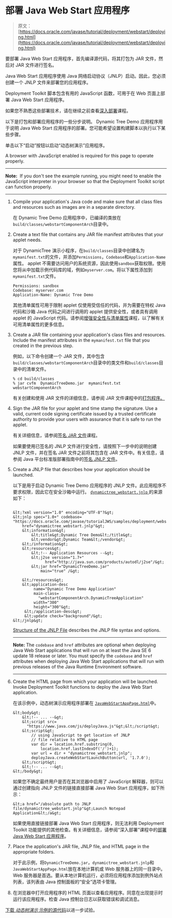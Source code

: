 # 部署 Java Web Start 应用程序

> 原文： [https://docs.oracle.com/javase/tutorial/deployment/webstart/deploying.html](https://docs.oracle.com/javase/tutorial/deployment/webstart/deploying.html)

要部署 Java Web Start 应用程序，首先编译源代码，将其打包为 JAR 文件，然后对 JAR 文件进行签名。

Java Web Start 应用程序使用 Java 网络启动协议（JNLP）启动。因此，您必须创建一个 JNLP 文件来部署您的应用程序。

Deployment Toolkit 脚本包含有用的 JavaScript 函数，可用于在 Web 页面上部署 Java Web Start 应用程序。

如果您不熟悉这些部署技术，请在继续之前查看[深入部署](../deploymentInDepth/index.html)课程。

以下是打包和部署应用程序的一些分步说明。 Dynamic Tree Demo 应用程序用于说明 Java Web Start 应用程序的部署。您可能希望设置构建脚本以执行以下某些步骤。

单击以下“启动”按钮以启动“动态树演示”应用程序。

<noscript>A browser with JavaScript enabled is required for this page to operate properly.</noscript>

* * *

**Note:**  If you don't see the example running, you might need to enable the JavaScript interpreter in your browser so that the Deployment Toolkit script can function properly.

* * *

1.  Compile your application's Java code and make sure that all class files and resources such as images are in a separate directory.

    在 Dynamic Tree Demo 应用程序中，已编译的类放在`build/classes/webstartComponentArch`目录中。

2.  Create a text file that contains any JAR file manifest attributes that your applet needs.

    对于 DynamicTree 演示小程序，在`build/classes`目录中创建名为`mymanifest.txt`的文件，并添加`Permissions`，`Codebase`和`Application-Name`属性。 applet 不需要访问用户的系统资源，因此使用`sandbox`获取权限。使用您将从中加载示例代码库的域，例如`myserver.com`。将以下属性添加到`mymanifest.txt`文件。

    ```
    Permissions: sandbox
    Codebase: myserver.com
    Application-Name: Dynamic Tree Demo

    ```

    其他清单属性可用于限制 applet 仅使用受信任的代码，并为需要在特权 Java 代码和沙箱 Java 代码之间进行调用的 applet 提供安全性，或者具有调用 applet 的 JavaScript 代码。请参阅[增强安全性与清单属性](../jar/secman.html)课程，以了解有关可用清单属性的更多信息。

3.  Create a JAR file containing your application's class files and resources. Include the manifest attributes in the `mymanifest.txt` file that you created in the previous step.

    例如，以下命令创建一个 JAR 文件，其中包含`build/classes/webstartComponentArch`目录中的类文件和`build/classes`目录中的清单文件。

    ```
    % cd build/classes
    % jar cvfm  DynamicTreeDemo.jar  mymanifest.txt webstartComponentArch

    ```

    有关创建和使用 JAR 文件的详细信息，请参阅 JAR 文件课程中的[打包程序。](../jar/index.html)

4.  Sign the JAR file for your applet and time stamp the signature. Use a valid, current code signing certificate issued by a trusted certificate authority to provide your users with assurance that it is safe to run the applet.

    有关详细信息，请参阅[签名 JAR 文件](../jar/signing.html)课程。

    如果要使用已签名的 JNLP 文件进行安全性，请按照下一步中的说明创建 JNLP 文件，并在签名 JAR 文件之前将其包含在 JAR 文件中。有关信息，请参阅 Java 平台标准版部署指南中的[签名 JNLP 文件](https://docs.oracle.com/javase/8/docs/technotes/guides/deploy/signed_jnlp.html)。

5.  Create a JNLP file that describes how your application should be launched.

    以下是用于启动 Dynamic Tree Demo 应用程序的 JNLP 文件。此应用程序不要求权限，因此它在安全沙箱中运行。 [``dynamictree_webstart.jnlp`` ](examples/webstart_ComponentArch_DynamicTreeDemo/src/dynamictree_webstart.jnlp)的来源如下：

    ```

    &lt;?xml version="1.0" encoding="UTF-8"?&gt;
    &lt;jnlp spec="1.0+" codebase=
    "https://docs.oracle.com/javase/tutorialJWS/samples/deployment/webstart_ComponentArch_DynamicTreeDemo" 
        href="dynamictree_webstart.jnlp"&gt;
        &lt;information&gt;
            &lt;title&gt;Dynamic Tree Demo&lt;/title&gt;
            &lt;vendor&gt;Dynamic Team&lt;/vendor&gt;
        &lt;/information&gt;
        &lt;resources&gt;
            &lt;!-- Application Resources --&gt;
            &lt;j2se version="1.7+"
                  href="http://java.sun.com/products/autodl/j2se"/&gt;
            &lt;jar href="DynamicTreeDemo.jar"
                main="true" /&gt;

        &lt;/resources&gt;
        &lt;application-desc
             name="Dynamic Tree Demo Application"
             main-class=
               "webstartComponentArch.DynamicTreeApplication"
             width="300"
             height="300"&gt;
         &lt;/application-desc&gt;
         &lt;update check="background"/&gt;
    &lt;/jnlp&gt;                                   

    ```

    [Structure of the JNLP File](../deploymentInDepth/jnlpFileSyntax.html) describes the JNLP file syntax and options.

    * * *

    **Note:** The `codebase` and `href` attributes are optional when deploying Java Web Start applications that will run on at least the Java SE 6 update 18 release or later. You must specify the `codebase` and `href` attributes when deploying Java Web Start applications that will run with previous releases of the Java Runtime Environment software.

    * * *

6.  Create the HTML page from which your application will be launched. Invoke Deployment Toolkit functions to deploy the Java Web Start application.

    在该示例中，动态树演示应用程序部署在 [``JavaWebStartAppPage.html``](examples/dist/webstart_ComponentArch_DynamicTreeDemo/JavaWebStartAppPage.html)中。

    ```
    &lt;body&gt;
        &lt;!-- ... --&gt;
        &lt;script src=
          "https://www.java.com/js/deployJava.js"&gt;&lt;/script&gt;
        &lt;script&gt;
            // using JavaScript to get location of JNLP
            // file relative to HTML page
            var dir = location.href.substring(0,
                location.href.lastIndexOf('/')+1);
            var url = dir + "dynamictree_webstart.jnlp";
            deployJava.createWebStartLaunchButton(url, '1.7.0');
        &lt;/script&gt;
        &lt;!-- ... --&gt;
    &lt;/body&gt;

    ```

    如果您不确定最终用户是否在其浏览器中启用了 JavaScript 解释器，则可以通过创建指向 JNLP 文件的链接直接部署 Java Web Start 应用程序，如下所示：

    ```
    &lt;a href="/absolute path to JNLP file/dynamictree_webstart.jnlp"&gt;Launch Notepad Application&lt;/a&gt;

    ```

    如果使用直接链接部署 Java Web Start 应用程序，则无法利用 Deployment Toolkit 功能提供的其他检查。有关详细信息，请参阅“深入部署”课程中的[部署 Java Web Start 应用程序](../deploymentInDepth/createWebStartLaunchButtonFunction.html)。

7.  Place the application's JAR file, JNLP file, and HTML page in the appropriate folders.

    对于此示例，将`DynamicTreeDemo.jar`，`dynamictree_webstart.jnlp`和`JavaWebStartAppPage.html`放在本地计算机或 Web 服务器上的同一目录中。 Web 服务器是首选。要从本地计算机运行，必须将应用程序添加到例外站点列表，该列表由 Java 控制面板的“安全”选项卡管理。

8.  在浏览器中打开应用程序的 HTML 页面以查看应用程序。同意在出现提示时运行该应用程序。检查 Java 控制台日志以获取错误和调试消息。

[下载 _动态树演示_ 示例的源代码](examplesIndex.html#DynamicTreeDemo)以进一步试验。